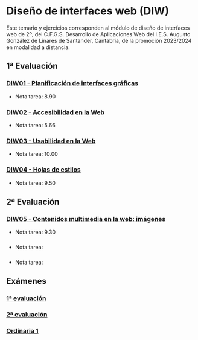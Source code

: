 # Diseño de interfaces web (DIW)
Este temario y ejercicios corresponden al módulo de diseño de interfaces web de 2º, del C.F.G.S. Desarrollo de Aplicaciones Web del I.E.S. Augusto González de Linares de Santander, Cantabria, de la promoción 2023/2024 en modalidad a distancia.
## 1ª Evaluación
### [DIW01 - Planificación de interfaces gráficas](DIW01%20-%20Planificaci%C3%B3n%20de%20interfaces%20gr%C3%A1ficas)
* Nota tarea: 8.90
### [DIW02 - Accesibilidad en la Web](DIW02%20-%20Accesibilidad%20en%20la%20Web)
* Nota tarea: 5.66
### [DIW03 - Usabilidad en la Web](DIW03%20-%20Usabilidad%20en%20la%20Web)
* Nota tarea: 10.00
### [DIW04 - Hojas de estilos](DIW04%20-%20Hojas%20de%20estilos)
* Nota tarea: 9.50
## 2ª Evaluación
### [DIW05 - Contenidos multimedia en la web: imágenes]()
* Nota tarea: 9.30
### []()
* Nota tarea: 
### []()
* Nota tarea: 
## Exámenes
### [1ª evaluación](DIW%20-%20Examen%201ª%20evaluación)
### [2ª evaluación]()
### [Ordinaria 1]()

